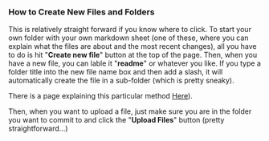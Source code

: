 ### How to Create New Files and Folders
<p>
<p>
This is relatively straight forward if you know where to click.  To start your own folder with your own markdown sheet (one of these, where you can explain what the files are about and the most recent changes), all you have to do is hit "<b>Create new file</b>" button at the top of the page.  Then, when you have a new file, you can lable it "<b>readme</b>" or whatever you like.  If you type a folder title into the new file name box and then add a slash, it will automatically create the file in a sub-folder (which is pretty sneaky).  
<p>
There is a page explaining this particular method <a href="https://stackoverflow.com/questions/18773598/creating-folders-inside-github-com-repo-without-using-git">Here</a>).
<p>
Then, when you want to upload a file, just make sure you are in the folder you want to commit to and click the "<b>Upload Files</b>" button (pretty straightforward...)
